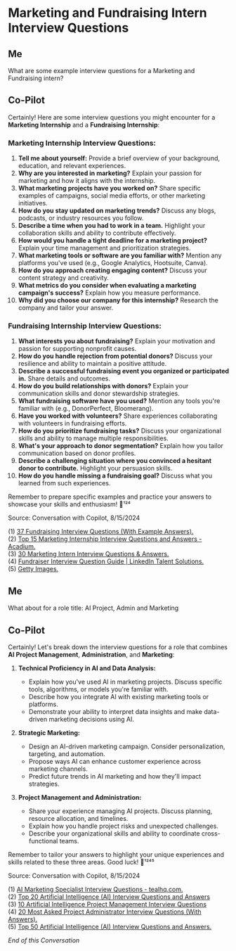 # Marketing and Fundraising Intern Interview Questions

## Me
What are some example interview questions for a Marketing and Fundraising intern?  

## Co-Pilot
Certainly! Here are some interview questions you might encounter for a **Marketing Internship** and a **Fundraising Internship**:

### Marketing Internship Interview Questions:
1. **Tell me about yourself:** Provide a brief overview of your background, education, and relevant experiences.
2. **Why are you interested in marketing?** Explain your passion for marketing and how it aligns with the internship.
3. **What marketing projects have you worked on?** Share specific examples of campaigns, social media efforts, or other marketing initiatives.
4. **How do you stay updated on marketing trends?** Discuss any blogs, podcasts, or industry resources you follow.
5. **Describe a time when you had to work in a team.** Highlight your collaboration skills and ability to contribute effectively.
6. **How would you handle a tight deadline for a marketing project?** Explain your time management and prioritization strategies.
7. **What marketing tools or software are you familiar with?** Mention any platforms you've used (e.g., Google Analytics, Hootsuite, Canva).
8. **How do you approach creating engaging content?** Discuss your content strategy and creativity.
9. **What metrics do you consider when evaluating a marketing campaign's success?** Explain how you measure performance.
10. **Why did you choose our company for this internship?** Research the company and tailor your answer.

### Fundraising Internship Interview Questions:
1. **What interests you about fundraising?** Explain your motivation and passion for supporting nonprofit causes.
2. **How do you handle rejection from potential donors?** Discuss your resilience and ability to maintain a positive attitude.
3. **Describe a successful fundraising event you organized or participated in.** Share details and outcomes.
4. **How do you build relationships with donors?** Explain your communication skills and donor stewardship strategies.
5. **What fundraising software have you used?** Mention any tools you're familiar with (e.g., DonorPerfect, Bloomerang).
6. **Have you worked with volunteers?** Share experiences collaborating with volunteers in fundraising efforts.
7. **How do you prioritize fundraising tasks?** Discuss your organizational skills and ability to manage multiple responsibilities.
8. **What's your approach to donor segmentation?** Explain how you tailor communication based on donor profiles.
9. **Describe a challenging situation where you convinced a hesitant donor to contribute.** Highlight your persuasion skills.
10. **How do you handle missing a fundraising goal?** Discuss what you learned from such experiences.

Remember to prepare specific examples and practice your answers to showcase your skills and enthusiasm! 🌟¹²⁴

Source: Conversation with Copilot, 8/15/2024  

(1) [37 Fundraising Interview Questions (With Example Answers).](https://www.indeed.com/career-advice/interviewing/fundraising-interview-questions)  
(2) [Top 15 Marketing Internship Interview Questions and Answers - Acadium.](https://acadium.com/blog/marketing-internship-interview-questions/)  
(3) [30 Marketing Intern Interview Questions & Answers.](https://www.mockquestions.com/position/Marketing+Intern/)  
(4) [Fundraiser Interview Question Guide | LinkedIn Talent Solutions.](https://business.linkedin.com/talent-solutions/resources/how-to-hire-guides/fundraiser/interview-questions)  
(5) [Getty Images.](https://www.gettyimages.com/detail/illustration/fundraising-round-ribbon-isolated-label-royalty-free-illustration/1270939459)

## Me
What about for a role title: AI Project, Admin and Marketing

## Co-Pilot
Certainly! Let's break down the interview questions for a role that combines **AI Project Management**, **Administration**, and **Marketing**:

1. **Technical Proficiency in AI and Data Analysis:**
   - Explain how you've used AI in marketing projects. Discuss specific tools, algorithms, or models you're familiar with.
   - Describe how you integrate AI with existing marketing tools or platforms.
   - Demonstrate your ability to interpret data insights and make data-driven marketing decisions using AI.

2. **Strategic Marketing:**
   - Design an AI-driven marketing campaign. Consider personalization, targeting, and automation.
   - Propose ways AI can enhance customer experience across marketing channels.
   - Predict future trends in AI marketing and how they'll impact strategies.

3. **Project Management and Administration:**
   - Share your experience managing AI projects. Discuss planning, resource allocation, and timelines.
   - Explain how you handle project risks and unexpected challenges.
   - Describe your organizational skills and ability to coordinate cross-functional teams.

Remember to tailor your answers to highlight your unique experiences and skills related to these three areas. Good luck! 🌟¹²⁴⁵

Source: Conversation with Copilot, 8/15/2024  

(1) [AI Marketing Specialist Interview Questions - tealhq.com.](https://www.tealhq.com/interview-questions/ai-marketing-specialist)  
(2) [Top 20 Artificial Intelligence (AI) Interview Questions and Answers](https://www.projectpractical.com/artificial-intelligence-ai-interview-questions-and-answers/)  
(3) [10 Artificial Intelligence Project Management Interview Questions](https://www.remoterocketship.com/advice/guide/project-manager/artificial-intelligence-project-management-interview-questions-and-answers)  
(4) [20 Most Asked Project Administrator Interview Questions (With Answers).](https://interviewprep.org/project-administrator-interview-questions/)  
(5) [Top 50 Artificial Intelligence (AI) Interview Questions and Answers.](https://www.testpreptraining.com/blog/top-50-artificial-intelligence-ai-interview-questions-and-answers/)

*End of this Conversation*
